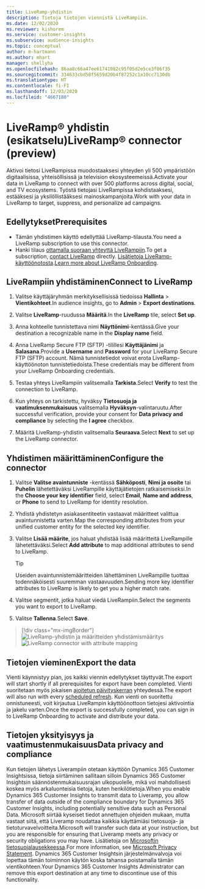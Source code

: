 ```yaml
---
title: LiveRamp-yhdistin
description: Tietoja tietojen viennistä LiveRampiin.
ms.date: 12/02/2020
ms.reviewer: kishorem
ms.service: customer-insights
ms.subservice: audience-insights
ms.topic: conceptual
author: m-hartmann
ms.author: mhart
manager: shellyha
ms.openlocfilehash: 86aa8c66a47ee61741082c95f05d2e5ce3f06f35
ms.sourcegitcommit: 334633cbd58f5659d20b4f87252c1a10cc7130db
ms.translationtype: HT
ms.contentlocale: fi-FI
ms.lasthandoff: 12/03/2020
ms.locfileid: "4667180"
---
```

# <a name="liverampreg-connector-preview"></a><span data-ttu-id="483a5-103">LiveRamp&reg; yhdistin (esikatselu)</span><span class="sxs-lookup"><span data-stu-id="483a5-103">LiveRamp&reg; connector (preview)</span></span>

<span data-ttu-id="483a5-104">Aktivoi tietosi LiveRampissa muodostaaksesi yhteyden yli 500 ympäristöön digitaalisissa, yhteisöllisissä ja television ekosysteemeissä.</span><span class="sxs-lookup"><span data-stu-id="483a5-104">Activate your data in LiveRamp to connect with over 500 platforms across digital, social, and TV ecosystems.</span></span> <span data-ttu-id="483a5-105">Työstä tietojasi LiveRampissa kohdistaaksesi, estääksesi ja yksilöllistääksesi mainoskampanjoita.</span><span class="sxs-lookup"><span data-stu-id="483a5-105">Work with your data in LiveRamp to target, suppress, and personalize ad campaigns.</span></span>

## <a name="prerequisites"></a><span data-ttu-id="483a5-106">Edellytykset</span><span class="sxs-lookup"><span data-stu-id="483a5-106">Prerequisites</span></span>

- <span data-ttu-id="483a5-107">Tämän yhdistimen käyttö edellyttää LiveRamp-tilausta.</span><span class="sxs-lookup"><span data-stu-id="483a5-107">You need a LiveRamp subscription to use this connector.</span></span>
- <span data-ttu-id="483a5-108">Hanki tilaus [ottamalla suoraan yhteyttä LiveRampiin](https://liveramp.com/contact/).</span><span class="sxs-lookup"><span data-stu-id="483a5-108">To get a subscription, [contact LiveRamp](https://liveramp.com/contact/) directly.</span></span> <span data-ttu-id="483a5-109">[Lisätietoja LiveRamp-käyttöönotosta](https://liveramp.com/our-platform/data-onboarding/).</span><span class="sxs-lookup"><span data-stu-id="483a5-109">[Learn more about LiveRamp Onboarding](https://liveramp.com/our-platform/data-onboarding/).</span></span>

## <a name="connect-to-liveramp"></a><span data-ttu-id="483a5-110">LiveRampiin yhdistäminen</span><span class="sxs-lookup"><span data-stu-id="483a5-110">Connect to LiveRamp</span></span>

1. <span data-ttu-id="483a5-111">Valitse käyttäjäryhmän merkityksellisissä tiedoissa **Hallinta** > **Vientikohteet**.</span><span class="sxs-lookup"><span data-stu-id="483a5-111">In audience insights, go to **Admin** > **Export destinations**.</span></span>

1. <span data-ttu-id="483a5-112">Valitse **LiveRamp**-ruudussa **Määritä**.</span><span class="sxs-lookup"><span data-stu-id="483a5-112">In the **LiveRamp** tile, select **Set up**.</span></span>

1. <span data-ttu-id="483a5-113">Anna kohteelle tunnistettava nimi **Näyttönimi**-kentässä.</span><span class="sxs-lookup"><span data-stu-id="483a5-113">Give your destination a recognizable name in the **Display name** field.</span></span>

1. <span data-ttu-id="483a5-114">Anna LiveRamp Secure FTP (SFTP) -tilillesi **Käyttäjänimi** ja **Salasana**.</span><span class="sxs-lookup"><span data-stu-id="483a5-114">Provide a **Username** and **Password** for your LiveRamp Secure FTP (SFTP) account.</span></span>
<span data-ttu-id="483a5-115">Nämä tunnistetiedot voivat erota LiveRamp-käyttöönoton tunnistetiedoista.</span><span class="sxs-lookup"><span data-stu-id="483a5-115">These credentials may be different from your LiveRamp Onboarding credentials.</span></span>

1. <span data-ttu-id="483a5-116">Testaa yhteys LiveRampiin valitsemalla **Tarkista**.</span><span class="sxs-lookup"><span data-stu-id="483a5-116">Select **Verify** to test the connection to LiveRamp.</span></span>

1. <span data-ttu-id="483a5-117">Kun yhteys on tarkistettu, hyväksy **Tietosuoja ja vaatimuksenmukaisuus** valitsemalla **Hyväksyn**-valintaruutu.</span><span class="sxs-lookup"><span data-stu-id="483a5-117">After successful verification, provide your consent for **Data privacy and compliance** by selecting the **I agree** checkbox.</span></span>

1. <span data-ttu-id="483a5-118">Määritä LiveRamp-yhdistin valitsemalla **Seuraava**.</span><span class="sxs-lookup"><span data-stu-id="483a5-118">Select **Next** to set up the LiveRamp connector.</span></span>

## <a name="configure-the-connector"></a><span data-ttu-id="483a5-119">Yhdistimen määrittäminen</span><span class="sxs-lookup"><span data-stu-id="483a5-119">Configure the connector</span></span>

1. <span data-ttu-id="483a5-120">Valitse **Valitse avaintunniste** -kentässä **Sähköposti**, **Nimi ja osoite** tai **Puhelin** lähetettäväksi LiveRampille käyttäjätietojen ratkaisemiseksi.</span><span class="sxs-lookup"><span data-stu-id="483a5-120">In the **Choose your key identifier** field, select **Email**,  **Name and address**, or **Phone** to send to LiveRamp for identity resolution.</span></span>

1. <span data-ttu-id="483a5-121">Yhdistä yhdistetyn asiakasentiteetin vastaavat määritteet valittua avaintunnistetta varten.</span><span class="sxs-lookup"><span data-stu-id="483a5-121">Map the corresponding attributes from your unified customer entity for the selected key identifier.</span></span>

1. <span data-ttu-id="483a5-122">Valitse **Lisää määrite**, jos haluat yhdistää lisää määritteitä LiveRampille lähetettäväksi.</span><span class="sxs-lookup"><span data-stu-id="483a5-122">Select **Add attribute** to map additional attributes to send to LiveRamp.</span></span>

   > [!TIP]
   > <span data-ttu-id="483a5-123">Useiden avaintunnistemääritteiden lähettäminen LiveRampille tuottaa todennäköisesti suuremman vastaavuuden.</span><span class="sxs-lookup"><span data-stu-id="483a5-123">Sending more key identifier attributes to LiveRamp is likely to get you a higher match rate.</span></span>

1. <span data-ttu-id="483a5-124">Valitse segmentit, jotka haluat viedä LiveRampiin.</span><span class="sxs-lookup"><span data-stu-id="483a5-124">Select the segments you want to export to LiveRamp.</span></span>

1. <span data-ttu-id="483a5-125">Valitse **Tallenna**.</span><span class="sxs-lookup"><span data-stu-id="483a5-125">Select **Save**.</span></span>

> [!div class="mx-imgBorder"]
> <span data-ttu-id="483a5-126">![LiveRamp-yhdistin ja määritteiden yhdistämismääritys](media/export-liveramp-segments.png "LiveRamp-yhdistin ja määritteiden yhdistämismääritys")</span><span class="sxs-lookup"><span data-stu-id="483a5-126">![LiveRamp connector with attribute mapping](media/export-liveramp-segments.png "LiveRamp connector with attribute mapping")</span></span>

## <a name="export-the-data"></a><span data-ttu-id="483a5-127">Tietojen vieminen</span><span class="sxs-lookup"><span data-stu-id="483a5-127">Export the data</span></span>

<span data-ttu-id="483a5-128">Vienti käynnistyy pian, jos kaikki viennin edellytykset täyttyvät.</span><span class="sxs-lookup"><span data-stu-id="483a5-128">The export will start shortly if all prerequisites for export have been completed.</span></span> <span data-ttu-id="483a5-129">Vienti suoritetaan myös jokaisen [ajoitetun päivityskerran](system.md#schedule-tab) yhteydessä.</span><span class="sxs-lookup"><span data-stu-id="483a5-129">The export will also run with every [scheduled refresh](system.md#schedule-tab).</span></span>
<span data-ttu-id="483a5-130">Kun vienti on suoritettu onnistuneesti, voit kirjautua LiveRampin käyttöönottoon tietojesi aktivointia ja jakelu varten.</span><span class="sxs-lookup"><span data-stu-id="483a5-130">Once the export is successfully completed, you can sign in to LiveRamp Onboarding to activate and distribute your data.</span></span>

## <a name="data-privacy-and-compliance"></a><span data-ttu-id="483a5-131">Tietojen yksityisyys ja vaatimustenmukaisuus</span><span class="sxs-lookup"><span data-stu-id="483a5-131">Data privacy and compliance</span></span>

<span data-ttu-id="483a5-132">Kun tietojen lähetys Liverampiin otetaan käyttöön Dynamics 365 Customer Insightsissa, tietoja siirtäminen sallitaan silloin Dynamics 365 Customer Insightsin säännöstenmukaisuusrajan ulkopuolelle, mikä voi mahdollisesti koskea myös arkaluonteisia tietoja, kuten henkilötietoja.</span><span class="sxs-lookup"><span data-stu-id="483a5-132">When you enable Dynamics 365 Customer Insights to transmit data to Liveramp, you allow transfer of data outside of the compliance boundary for Dynamics 365 Customer Insights, including potentially sensitive data such as Personal Data.</span></span> <span data-ttu-id="483a5-133">Microsoft siirtää kyseiset tiedot annettujen ohjeiden mukaan, mutta vastaat siitä, että Liveramp noudattaa kaikkia käyttämiäsi tietosuoja- ja tietoturvavelvoitteita.</span><span class="sxs-lookup"><span data-stu-id="483a5-133">Microsoft will transfer such data at your instruction, but you are responsible for ensuring that Liveramp meets any privacy or security obligations you may have.</span></span> <span data-ttu-id="483a5-134">Lisätietoja on [Microsoftin tietosuojalausekkeessa](https://go.microsoft.com/fwlink/?linkid=396732).</span><span class="sxs-lookup"><span data-stu-id="483a5-134">For more information, see [Microsoft Privacy Statement](https://go.microsoft.com/fwlink/?linkid=396732).</span></span>
<span data-ttu-id="483a5-135">Dynamics 365 Customer Insightsin järjestelmänvalvoja voi lopettaa tämän toiminnon käytön koska tahansa poistamalla tämän vientikohteen.</span><span class="sxs-lookup"><span data-stu-id="483a5-135">Your Dynamics 365 Customer Insights Administrator can remove this export destination at any time to discontinue use of this functionality.</span></span>